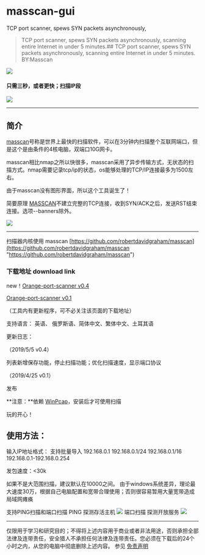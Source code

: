 # masscan-gui
TCP port scanner, spews SYN packets asynchronously,


> TCP port scanner, spews SYN packets asynchronously, scanning entire Internet in under 5 minutes.## TCP port scanner, spews SYN packets asynchronously, scanning entire Internet in under 5 minutes. BY:Masscan

[![](https://i.loli.net/2019/04/25/5cc11dc21b234.gif)](https://i.loli.net/2019/04/25/5cc11dc21b234.gif)

#### 只需三秒，或者更快；扫描IP段

[![](https://i.loli.net/2019/04/25/5cc11dce983ba.gif)](https://i.loli.net/2019/04/25/5cc11dce983ba.gif)

------------

## 简介

[masscan](https://github.com/robertdavidgraham/masscan "masscan")号称是世界上最快的扫描软件，可以在3分钟内扫描整个互联网端口，但是这个是由条件的4核电脑，双端口10G网卡。

masscan相比nmap之所以快很多，masscan采用了异步传输方式，无状态的扫描方式。nmap需要记录tcp/ip的状态，os能够处理的TCP/IP连接最多为1500左右。

由于masscan没有图形界面，所以这个工具诞生了！

简要原理
[MASSCAN](https://github.com/robertdavidgraham/masscan "MASSCAN")不建立完整的TCP连接，收到SYN/ACK之后，发送RST结束连接。选项--banners除外。

[![](https://i.loli.net/2019/05/05/5cceab4e3a757.png)](https://i.loli.net/2019/05/05/5cceab4e3a757.png)

------------

扫描器内核使用 masscan [https://github.com/robertdavidgraham/masscan](https://github.com/robertdavidgraham/masscan "https://github.com/robertdavidgraham/masscan")

### 下载地址 download link 
new！[Orange-port-scanner v0.4](https://lr3800.com/download/0.1.7z "https://lr3800.com/download/0.4.7z")

[Orange-port-scanner v0.1](https://lr3800.com/download/0.1.7z "https://lr3800.com/download/0.1.7z")

（工具内有更新程序，可不必关注该页面的下载地址）

 支持语言： 英语、 俄罗斯语、简体中文、繁体中文、土耳其语
 
更新日志：

（2019/5/5 v0.4）

列表新增保存功能，停止扫描功能；优化扫描速度，显示端口协议

（2019/4/25 v0.1）

发布


**注意：**依赖 [WinPcap](https://www.winpcap.org/ "WinPcap")，安装后才可使用扫描

玩的开心！

## 使用方法：
输入IP地址格式：
支持批量导入
192.168.0.1
192.168.0.1/24
192.168.0.1/16
192.168.0.1-192.168.0.254

发包速度：<30k

如果不是大范围扫描，建议默认在10000之间。 由于windows系统差异，理论最大速度30万，根据自己电脑配置和宽带合理使用；否则很容易暂用大量宽带造成局域网瘫痪

支持PING扫描和端口扫描
PING 探测存活主机
[![](https://i.loli.net/2019/05/05/5ccea9b195c0c.png)](https://i.loli.net/2019/05/05/5ccea9b195c0c.png)
端口扫描 探测开放服务
[![](https://i.loli.net/2019/05/05/5ccea9c2ee183.png)](https://i.loli.net/2019/05/05/5ccea9c2ee183.png)


------------



仅限用于学习和研究目的；不得将上述内容用于商业或者非法用途，否则承担全部法律及连带责任，安全猎人不承担任何法律及连带责任。您必须在下载后的24个小时之内，从您的电脑中彻底删除上述内容。
参见 [免责声明](https://lr3800.com/disclaimer/ "免责声明")
